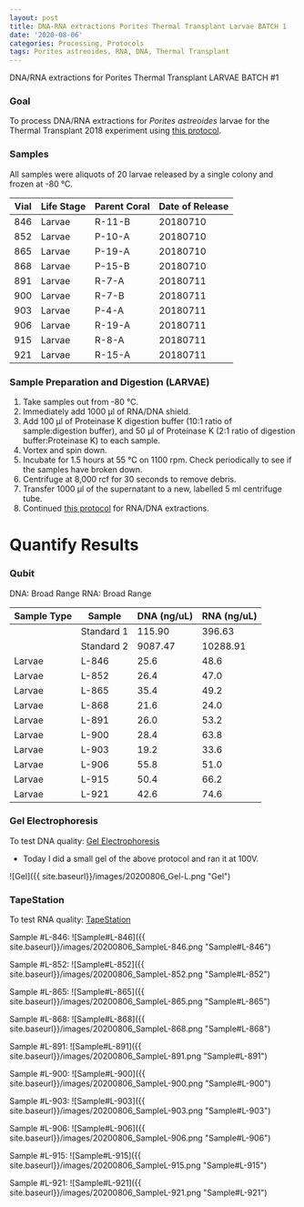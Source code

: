 ```yaml
---
layout: post
title: DNA-RNA extractions Porites Thermal Transplant Larvae BATCH 1
date: '2020-08-06'
categories: Processing, Protocols
tags: Porites astreoides, RNA, DNA, Thermal Transplant
---
```


DNA/RNA extractions for Porites Thermal Transplant LARVAE BATCH #1

### Goal
To process DNA/RNA extractions for *Porites astreoides* larvae for the Thermal Transplant 2018 experiment using [this protocol](https://kevinhwong1.github.io/KevinHWong_Notebook/DNA-RNA-Extractions-Porites-astreoides-homogenates,-larvae,-and-adult-fragments/).

### Samples

All samples were aliquots of 20 larvae released by a single colony and frozen at -80 &deg;C.

| Vial 	| Life Stage 	| Parent Coral 	| Date of Release 	|
|------	|------------	|--------------	|-----------------	|
| 846  	| Larvae     	| R-11-B       	| 20180710        	|
| 852  	| Larvae     	| P-10-A       	| 20180710        	|
| 865  	| Larvae     	| P-19-A       	| 20180710        	|
| 868  	| Larvae     	| P-15-B       	| 20180710        	|
| 891  	| Larvae     	| R-7-A        	| 20180711        	|
| 900  	| Larvae     	| R-7-B        	| 20180711        	|
| 903  	| Larvae     	| P-4-A        	| 20180711        	|
| 906  	| Larvae     	| R-19-A       	| 20180711        	|
| 915  	| Larvae     	| R-8-A        	| 20180711        	|
| 921  	| Larvae     	| R-15-A       	| 20180711        	|

### Sample Preparation and Digestion (LARVAE)
1. Take samples out from -80 &deg;C.
2. Immediately add 1000 μl of RNA/DNA shield.
3. Add 100 μl of Proteinase K digestion buffer (10:1 ratio of sample:digestion buffer), and 50 μl of Proteinase K (2:1 ratio of digestion buffer:Proteinase K) to each sample.
4. Vortex and spin down.
5. Incubate for 1.5 hours at 55 &deg;C on 1100 rpm. Check periodically to see if the samples have broken down.
6. Centrifuge at 8,000 rcf for 30 seconds to remove debris.
7. Transfer 1000 μl of the supernatant to a new, labelled 5 ml centrifuge tube.  
8. Continued [this protocol](https://kevinhwong1.github.io/KevinHWong_Notebook/DNA-RNA-Extractions-Porites-astreoides-homogenates,-larvae,-and-adult-fragments/) for RNA/DNA extractions.

# Quantify Results

### Qubit

DNA: Broad Range
RNA: Broad Range

| Sample Type 	| Sample     	| DNA (ng/uL) 	| RNA (ng/uL) 	|
|-------------	|------------	|-------------	|-------------	|
|             	| Standard 1 	| 115.90      	| 396.63      	|
|             	| Standard 2 	| 9087.47     	| 10288.91    	|
| Larvae      	| L-846      	| 25.6        	| 48.6        	|
| Larvae      	| L-852      	| 26.4        	| 47.0        	|
| Larvae      	| L-865      	| 35.4        	| 49.2        	|
| Larvae      	| L-868      	| 21.6        	| 24.0        	|
| Larvae      	| L-891      	| 26.0        	| 53.2        	|
| Larvae      	| L-900      	| 28.4        	| 63.8        	|
| Larvae      	| L-903      	| 19.2        	| 33.6        	|
| Larvae      	| L-906      	| 55.8        	| 51.0        	|
| Larvae      	| L-915      	| 50.4        	| 66.2        	|
| Larvae      	| L-921      	| 42.6        	| 74.6        	|


### Gel Electrophoresis
To test DNA quality: [Gel Electrophoresis](https://github.com/emmastrand/EmmaStrand_Notebook/blob/master/_posts/2019-07-16-Gel-Electrophoresis-Protocol.md)

- Today I did a small gel of the above protocol and ran it at 100V.

![Gel]({{ site.baseurl}}/images/20200806_Gel-L.png "Gel")


### TapeStation
To test RNA quality: [TapeStation](https://github.com/emmastrand/EmmaStrand_Notebook/blob/master/_posts/2019-05-31-TapeStation-Protocol.md)  

Sample #L-846:
![Sample#L-846]({{ site.baseurl}}/images/20200806_SampleL-846.png "Sample#L-846")

Sample #L-852:
![Sample#L-852]({{ site.baseurl}}/images/20200806_SampleL-852.png "Sample#L-852")

Sample #L-865:
![Sample#L-865]({{ site.baseurl}}/images/20200806_SampleL-865.png "Sample#L-865")

Sample #L-868:
![Sample#L-868]({{ site.baseurl}}/images/20200806_SampleL-868.png "Sample#L-868")

Sample #L-891:
![Sample#L-891]({{ site.baseurl}}/images/20200806_SampleL-891.png "Sample#L-891")

Sample #L-900:
![Sample#L-900]({{ site.baseurl}}/images/20200806_SampleL-900.png "Sample#L-900")

Sample #L-903:
![Sample#L-903]({{ site.baseurl}}/images/20200806_SampleL-903.png "Sample#L-903")

Sample #L-906:
![Sample#L-906]({{ site.baseurl}}/images/20200806_SampleL-906.png "Sample#L-906")

Sample #L-915:
![Sample#L-915]({{ site.baseurl}}/images/20200806_SampleL-915.png "Sample#L-915")

Sample #L-921:
![Sample#L-921]({{ site.baseurl}}/images/20200806_SampleL-921.png "Sample#L-921")

